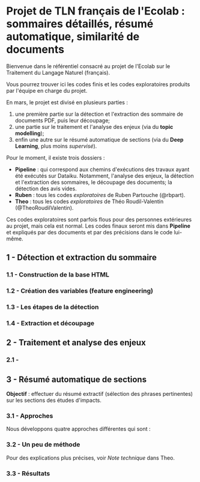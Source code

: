 # Projet de TLN français de l'Ecolab : sommaires détaillés, résumé automatique, similarité de documents

Bienvenue dans le référentiel consacré au projet de l'Ecolab sur le Traitement du Langage Naturel (français).

Vous pourrez trouver ici les codes finis et les codes exploratoires produits par l'équipe en charge du projet.

En mars, le projet est divisé en plusieurs parties : 
1. une première partie sur la détection et l'extraction des sommaire de documents PDF, puis leur découpage;
2. une partie sur le traitement et l'analyse des enjeux (via du **topic modelling**);
3. enfin une autre sur le résumé automatique de sections (via du **Deep Learning**, plus moins *supervisé*).

Pour le moment, il existe trois dossiers :
* **Pipeline** : qui correspond aux chemins d'exécutions des travaux ayant été exécutés sur Dataiku. Notamment, l'analyse des enjeux, la détection et l'extraction des sommaires, le découpage des documents; la détection des avis vides.
* **Ruben** : tous les codes _exploratoires_ de Ruben Partouche (@rbpart). 
* **Theo** : tous les codes _exploratoires_ de Théo Roudil-Valentin (@TheoRoudilValentin).

Ces codes exploratoires sont parfois flous pour des personnes extérieures au projet, mais cela est normal. Les codes finaux seront mis dans **Pipeline** et expliqués par des documents et par des précisions dans le code lui-même.

## 1 - Détection et extraction du sommaire
### 1.1 - Construction de la base HTML
### 1.2 - Création des variables (feature engineering)
### 1.3 - Les étapes de la détection
### 1.4 - Extraction et découpage

## 2 - Traitement et analyse des enjeux
### 2.1 -

## 3 - Résumé automatique de sections
**Objectif** : effectuer du résumé extractif (sélection des phrases pertinentes) sur les sections des études d'impacts.
### 3.1 - Approches
Nous développons quatre approches différentes qui sont :

### 3.2 - Un peu de méthode
Pour des explications plus précises, voir _Note technique_ dans Theo.
### 3.3 - Résultats

